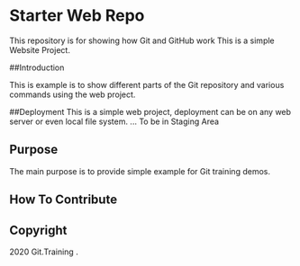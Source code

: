 # Starter Web Repo

This repository is for showing how Git and GitHub work
This is a simple Website Project.

##Introduction

This is example is to show different parts of the Git repository and various commands using the web project.


##Deployment
This is a simple web project, deployment can be on any web server or even local file system.
... To be in Staging Area

## Purpose

The main purpose is to provide simple example for Git training demos.

## How To Contribute



## Copyright

2020 Git.Training . 